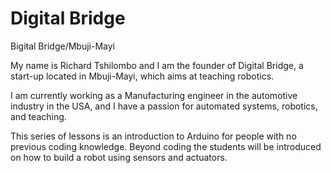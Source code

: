 # Digital Bridge
Bigital Bridge/Mbuji-Mayi

My name is Richard Tshilombo and I am the founder of Digital Bridge, a start-up located in Mbuji-Mayi, which aims at teaching robotics.

I am currently working as a Manufacturing engineer in the automotive industry in the USA, and I have a passion for automated systems, robotics, and teaching.

This series of lessons is an introduction to Arduino for people with no previous coding knowledge.  Beyond coding the students will be introduced on how to build a robot using sensors and actuators.
